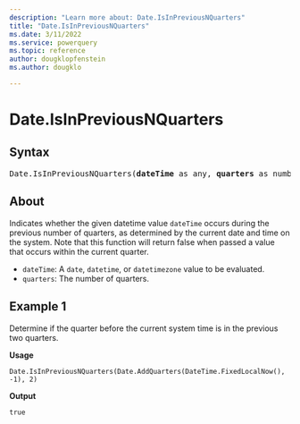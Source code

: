```yaml
---
description: "Learn more about: Date.IsInPreviousNQuarters"
title: "Date.IsInPreviousNQuarters"
ms.date: 3/11/2022
ms.service: powerquery
ms.topic: reference
author: dougklopfenstein
ms.author: dougklo

---
```

# Date.IsInPreviousNQuarters

## Syntax

<pre>
Date.IsInPreviousNQuarters(<b>dateTime</b> as any, <b>quarters</b> as number) as nullable logical
</pre>

## About

Indicates whether the given datetime value `dateTime` occurs during the previous number of quarters, as determined by the current date and time on the system. Note that this function will return false when passed a value that occurs within the current quarter.

* `dateTime`: A `date`, `datetime`, or `datetimezone` value to be evaluated.
* `quarters`: The number of quarters.

## Example 1

Determine if the quarter before the current system time is in the previous two quarters.

**Usage**

```powerquery-m
Date.IsInPreviousNQuarters(Date.AddQuarters(DateTime.FixedLocalNow(), -1), 2)
```

**Output**

`true`
